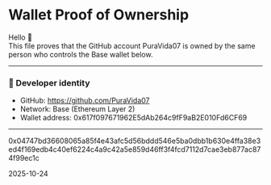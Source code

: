 # Wallet Proof of Ownership

Hello 👋  
This file proves that the GitHub account PuraVida07 is owned by the same person who controls the Base wallet below.

---

### 🪪 Developer identity
- GitHub: https://github.com/PuraVida07
- Network: Base (Ethereum Layer 2)
- Wallet address: 0x617f097671962E5dAb264c9fF9aB2E010Fd6CF69

---

0x04747bd36608065a85f4e43afc5d56bddd546e5ba0dbb1b630e4ffa38e3ed4f169edb4c40ef6224c4a9c42a5e859d46ff3f4fcd7112d7cae3eb877ac874f99ec1c





2025-10-24
